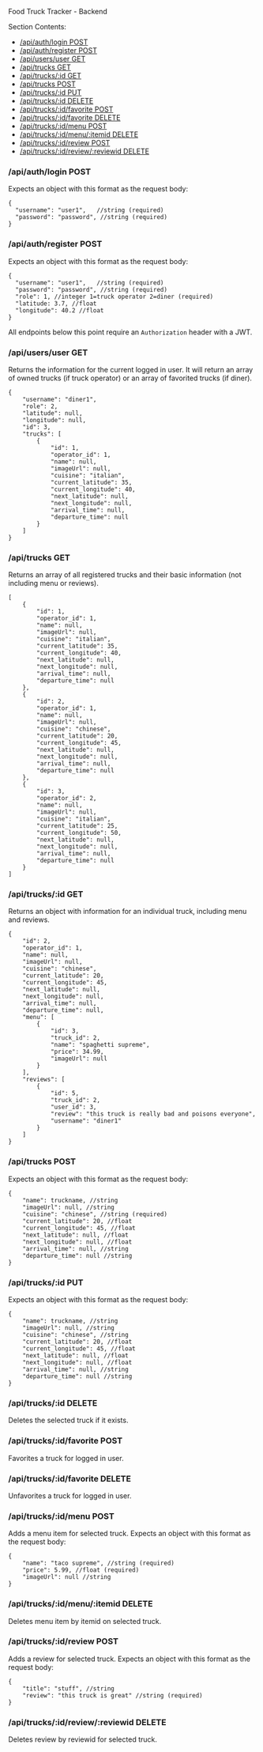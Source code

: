 Food Truck Tracker - Backend

Section Contents:

- [/api/auth/login POST](#authlogin-post)
- [/api/auth/register POST](#authregister-post)
- [/api/users/user GET](#usersuser-get)
- [/api/trucks GET](#trucks-get)
- [/api/trucks/:id GET](#trucksid-get)
- [/api/trucks POST](#trucks-post)
- [/api/trucks/:id PUT](#trucksid-put)
- [/api/trucks/:id DELETE](#trucksid-delete)
- [/api/trucks/:id/favorite POST](#trucksidfavorite-post)
- [/api/trucks/:id/favorite DELETE](#trucksidfavorite-delete)
- [/api/trucks/:id/menu POST](#trucksidmenu-post)
- [/api/trucks/:id/menu/:itemid DELETE](#trucksidmenuitemid-delete)
- [/api/trucks/:id/review POST](#trucksidreview-post)
- [/api/trucks/:id/review/:reviewid DELETE](#trucksidreview-delete)

### /api/auth/login POST

Expects an object with this format as the request body:

```
{
  "username": "user1",   //string (required)
  "password": "password", //string (required)
}
```

### /api/auth/register POST

Expects an object with this format as the request body:

```
{
  "username": "user1",   //string (required)
  "password": "password", //string (required)
  "role": 1, //integer 1=truck operator 2=diner (required)
  "latitude: 3.7, //float
  "longitude": 40.2 //float
}
```

All endpoints below this point require an `Authorization` header with a JWT.

### /api/users/user GET

Returns the information for the current logged in user. It will return an array of owned trucks (if truck operator) or an array of favorited trucks (if diner).

```
{
    "username": "diner1",
    "role": 2,
    "latitude": null,
    "longitude": null,
    "id": 3,
    "trucks": [
        {
            "id": 1,
            "operator_id": 1,
            "name": null,
            "imageUrl": null,
            "cuisine": "italian",
            "current_latitude": 35,
            "current_longitude": 40,
            "next_latitude": null,
            "next_longitude": null,
            "arrival_time": null,
            "departure_time": null
        }
    ]
}
```

### /api/trucks GET

Returns an array of all registered trucks and their basic information (not including menu or reviews).

```
[
    {
        "id": 1,
        "operator_id": 1,
        "name": null,
        "imageUrl": null,
        "cuisine": "italian",
        "current_latitude": 35,
        "current_longitude": 40,
        "next_latitude": null,
        "next_longitude": null,
        "arrival_time": null,
        "departure_time": null
    },
    {
        "id": 2,
        "operator_id": 1,
        "name": null,
        "imageUrl": null,
        "cuisine": "chinese",
        "current_latitude": 20,
        "current_longitude": 45,
        "next_latitude": null,
        "next_longitude": null,
        "arrival_time": null,
        "departure_time": null
    },
    {
        "id": 3,
        "operator_id": 2,
        "name": null,
        "imageUrl": null,
        "cuisine": "italian",
        "current_latitude": 25,
        "current_longitude": 50,
        "next_latitude": null,
        "next_longitude": null,
        "arrival_time": null,
        "departure_time": null
    }
]
```

### /api/trucks/:id GET

Returns an object with information for an individual truck, including menu and reviews.

```
{
    "id": 2,
    "operator_id": 1,
    "name": null,
    "imageUrl": null,
    "cuisine": "chinese",
    "current_latitude": 20,
    "current_longitude": 45,
    "next_latitude": null,
    "next_longitude": null,
    "arrival_time": null,
    "departure_time": null,
    "menu": [
        {
            "id": 3,
            "truck_id": 2,
            "name": "spaghetti supreme",
            "price": 34.99,
            "imageUrl": null
        }
    ],
    "reviews": [
        {
            "id": 5,
            "truck_id": 2,
            "user_id": 3,
            "review": "this truck is really bad and poisons everyone",
            "username": "diner1"
        }
    ]
}
```

### /api/trucks POST

Expects an object with this format as the request body:

```
{
    "name": truckname, //string
    "imageUrl": null, //string
    "cuisine": "chinese", //string (required)
    "current_latitude": 20, //float
    "current_longitude": 45, //float
    "next_latitude": null, //float
    "next_longitude": null, //float
    "arrival_time": null, //string
    "departure_time": null //string
}
```

### /api/trucks/:id PUT

Expects an object with this format as the request body:

```
{
    "name": truckname, //string
    "imageUrl": null, //string
    "cuisine": "chinese", //string
    "current_latitude": 20, //float
    "current_longitude": 45, //float
    "next_latitude": null, //float
    "next_longitude": null, //float
    "arrival_time": null, //string
    "departure_time": null //string
}
```

### /api/trucks/:id DELETE

Deletes the selected truck if it exists.

### /api/trucks/:id/favorite POST

Favorites a truck for logged in user.

### /api/trucks/:id/favorite DELETE

Unfavorites a truck for logged in user.

### /api/trucks/:id/menu POST

Adds a menu item for selected truck. Expects an object with this format as the request body:

```
{
    "name": "taco supreme", //string (required)
    "price": 5.99, //float (required)
    "imageUrl": null //string
}
```

### /api/trucks/:id/menu/:itemid DELETE

Deletes menu item by itemid on selected truck.

### /api/trucks/:id/review POST

Adds a review for selected truck. Expects an object with this format as the request body:

```
{
    "title": "stuff", //string
    "review": "this truck is great" //string (required)
}
```

### /api/trucks/:id/review/:reviewid DELETE

Deletes review by reviewid for selected truck.
